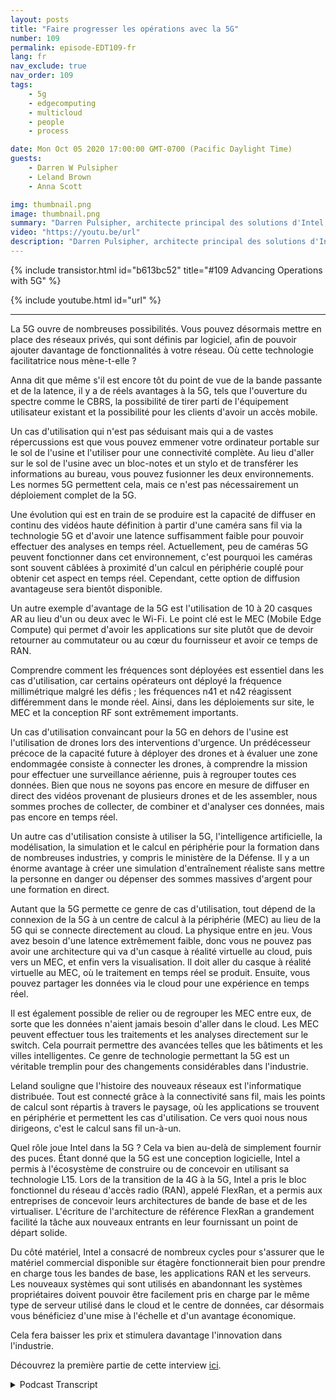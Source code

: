 ```yaml
---
layout: posts
title: "Faire progresser les opérations avec la 5G"
number: 109
permalink: episode-EDT109-fr
lang: fr
nav_exclude: true
nav_order: 109
tags:
    - 5g
    - edgecomputing
    - multicloud
    - people
    - process

date: Mon Oct 05 2020 17:00:00 GMT-0700 (Pacific Daylight Time)
guests:
    - Darren W Pulsipher
    - Leland Brown
    - Anna Scott

img: thumbnail.png
image: thumbnail.png
summary: "Darren Pulsipher, architecte principal des solutions d'Intel; Leland Brown, ingénieur principal: Directeur technique des communications avancées; et le Dr Anna Scott, architecte principal de la périphérie pour le secteur public, discutent de l'histoire des communications avancées et des cas d'utilisation future avec la 5G. Partie deux de deux."
video: "https://youtu.be/url"
description: "Darren Pulsipher, architecte principal des solutions d'Intel; Leland Brown, ingénieur principal: Directeur technique des communications avancées; et le Dr Anna Scott, architecte principal de la périphérie pour le secteur public, discutent de l'histoire des communications avancées et des cas d'utilisation future avec la 5G. Partie deux de deux."
---
```


<div>
{% include transistor.html id="b613bc52" title="#109 Advancing Operations with 5G" %}

{% include youtube.html id="url" %}
</div>

---

La 5G ouvre de nombreuses possibilités. Vous pouvez désormais mettre en place des réseaux privés, qui sont définis par logiciel, afin de pouvoir ajouter davantage de fonctionnalités à votre réseau. Où cette technologie facilitatrice nous mène-t-elle ?

Anna dit que même s'il est encore tôt du point de vue de la bande passante et de la latence, il y a de réels avantages à la 5G, tels que l'ouverture du spectre comme le CBRS, la possibilité de tirer parti de l'équipement utilisateur existant et la possibilité pour les clients d'avoir un accès mobile.

Un cas d'utilisation qui n'est pas séduisant mais qui a de vastes répercussions est que vous pouvez emmener votre ordinateur portable sur le sol de l'usine et l'utiliser pour une connectivité complète. Au lieu d'aller sur le sol de l'usine avec un bloc-notes et un stylo et de transférer les informations au bureau, vous pouvez fusionner les deux environnements. Les normes 5G permettent cela, mais ce n'est pas nécessairement un déploiement complet de la 5G.

Une évolution qui est en train de se produire est la capacité de diffuser en continu des vidéos haute définition à partir d'une caméra sans fil via la technologie 5G et d'avoir une latence suffisamment faible pour pouvoir effectuer des analyses en temps réel. Actuellement, peu de caméras 5G peuvent fonctionner dans cet environnement, c'est pourquoi les caméras sont souvent câblées à proximité d'un calcul en périphérie couplé pour obtenir cet aspect en temps réel. Cependant, cette option de diffusion avantageuse sera bientôt disponible.

Un autre exemple d'avantage de la 5G est l'utilisation de 10 à 20 casques AR au lieu d'un ou deux avec le Wi-Fi. Le point clé est le MEC (Mobile Edge Compute) qui permet d'avoir les applications sur site plutôt que de devoir retourner au commutateur ou au cœur du fournisseur et avoir ce temps de RAN.

Comprendre comment les fréquences sont déployées est essentiel dans les cas d'utilisation, car certains opérateurs ont déployé la fréquence millimétrique malgré les défis ; les fréquences n41 et n42 réagissent différemment dans le monde réel. Ainsi, dans les déploiements sur site, le MEC et la conception RF sont extrêmement importants.

Un cas d'utilisation convaincant pour la 5G en dehors de l'usine est l'utilisation de drones lors des interventions d'urgence. Un prédécesseur précoce de la capacité future à déployer des drones et à évaluer une zone endommagée consiste à connecter les drones, à comprendre la mission pour effectuer une surveillance aérienne, puis à regrouper toutes ces données. Bien que nous ne soyons pas encore en mesure de diffuser en direct des vidéos provenant de plusieurs drones et de les assembler, nous sommes proches de collecter, de combiner et d'analyser ces données, mais pas encore en temps réel.

Un autre cas d'utilisation consiste à utiliser la 5G, l'intelligence artificielle, la modélisation, la simulation et le calcul en périphérie pour la formation dans de nombreuses industries, y compris le ministère de la Défense. Il y a un énorme avantage à créer une simulation d'entraînement réaliste sans mettre la personne en danger ou dépenser des sommes massives d'argent pour une formation en direct.

Autant que la 5G permette ce genre de cas d'utilisation, tout dépend de la connexion de la 5G à un centre de calcul à la périphérie (MEC) au lieu de la 5G qui se connecte directement au cloud. La physique entre en jeu. Vous avez besoin d'une latence extrêmement faible, donc vous ne pouvez pas avoir une architecture qui va d'un casque à réalité virtuelle au cloud, puis vers un MEC, et enfin vers la visualisation. Il doit aller du casque à réalité virtuelle au MEC, où le traitement en temps réel se produit. Ensuite, vous pouvez partager les données via le cloud pour une expérience en temps réel.

Il est également possible de relier ou de regrouper les MEC entre eux, de sorte que les données n'aient jamais besoin d'aller dans le cloud. Les MEC peuvent effectuer tous les traitements et les analyses directement sur le switch. Cela pourrait permettre des avancées telles que les bâtiments et les villes intelligentes. Ce genre de technologie permettant la 5G est un véritable tremplin pour des changements considérables dans l'industrie.

Leland souligne que l'histoire des nouveaux réseaux est l'informatique distribuée. Tout est connecté grâce à la connectivité sans fil, mais les points de calcul sont répartis à travers le paysage, où les applications se trouvent en périphérie et permettent les cas d'utilisation. Ce vers quoi nous nous dirigeons, c'est le calcul sans fil un-à-un.

Quel rôle joue Intel dans la 5G ? Cela va bien au-delà de simplement fournir des puces. Étant donné que la 5G est une conception logicielle, Intel a permis à l'écosystème de construire ou de concevoir en utilisant sa technologie L15. Lors de la transition de la 4G à la 5G, Intel a pris le bloc fonctionnel du réseau d'accès radio (RAN), appelé FlexRan, et a permis aux entreprises de concevoir leurs architectures de bande de base et de les virtualiser. L'écriture de l'architecture de référence FlexRan a grandement facilité la tâche aux nouveaux entrants en leur fournissant un point de départ solide.

Du côté matériel, Intel a consacré de nombreux cycles pour s'assurer que le matériel commercial disponible sur étagère fonctionnerait bien pour prendre en charge tous les bandes de base, les applications RAN et les serveurs. Les nouveaux systèmes qui sont utilisés en abandonnant les systèmes propriétaires doivent pouvoir être facilement pris en charge par le même type de serveur utilisé dans le cloud et le centre de données, car désormais vous bénéficiez d'une mise à l'échelle et d'un avantage économique.

Cela fera baisser les prix et stimulera davantage l'innovation dans l'industrie.

Découvrez la première partie de cette interview [ici](episode-EDT108).



<details>
<summary> Podcast Transcript </summary>

<p></p>

</details>
